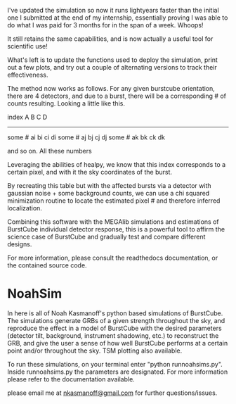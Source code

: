 I've updated the simulation so now it runs lightyears faster than the initial one I submitted at the end of my internship, essentially proving I was able to do what I was paid for 3 months for in the span of a week. Whoops!  

It still retains the same capabilities, and is now actually a useful tool for scientific use!

What's left is to update the functions used to deploy the simulation, print out a few plots, and try out a couple of alternating versions to track their effectiveness. 


The method now works as follows. For any given burstcube orientation, there are 4 detectors, and due to a burst, there will be a corresponding # of counts resulting. Looking a little like this. 


index    A    B    C    D 
-----   ---  ---  ---  ---
some #  ai   bi   ci   di
some #  aj   bj   cj   dj
some #  ak   bk   ck   dk


and so on. All these numbers

 Leveraging the abilities of healpy, we know that this index corresponds to a certain pixel, and with it the sky coordinates of the burst. 


 By recreating this table but with the affected bursts via a detector with gaussian noise + some background counts, we can use a chi squared minimization routine to locate the estimated pixel # and therefore inferred localization. 


Combining this software with the MEGAlib simulations and estimations of BurstCube individual detector response, this is a powerful tool to affirm the science case of BurstCube and gradually test and compare different designs. 


For more information, please consult the readthedocs documentation, or the contained source code. 



NoahSim
=======

In here is all of Noah Kasmanoff's python based simulations of BurstCube. The simulations generate GRBs of a given strength throughout the sky, and reproduce the effect in a model of BurstCube with the desired parameters (detector tilt, background, instrument shadowing, etc.) to reconstruct the GRB, and give the user a sense of how well BurstCube performs at a certain point and/or throughout the sky. TSM plotting also available. 


To run these simulations, on your terminal enter "python runnoahsims.py". Inside runnoahsims.py the parameters are designated. For more information please refer to the documentation available. 


please email me at nkasmanoff@gmail.com for further questions/issues. 
